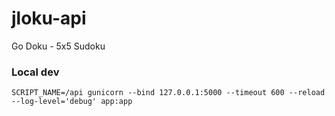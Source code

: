 # jloku-api
Go Doku - 5x5 Sudoku

### Local dev
`SCRIPT_NAME=/api gunicorn --bind 127.0.0.1:5000 --timeout 600 --reload --log-level='debug' app:app`
